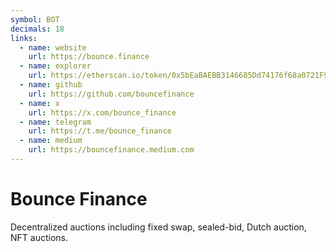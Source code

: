 ```yaml
---
symbol: BOT
decimals: 18
links:
  - name: website
    url: https://bounce.finance
  - name: explorer
    url: https://etherscan.io/token/0x5bEaBAEBB3146685Dd74176f68a0721F91297D37
  - name: github
    url: https://github.com/bouncefinance
  - name: x
    url: https://x.com/bounce_finance
  - name: telegram
    url: https://t.me/bounce_finance
  - name: medium
    url: https://bouncefinance.medium.com
---
```


# Bounce Finance

Decentralized auctions including fixed swap, sealed-bid, Dutch auction, NFT auctions.

